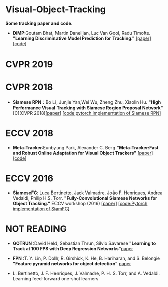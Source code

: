 # Visual-Object-Tracking
**Some tracking paper and code.**

* **DiMP**:Goutam Bhat, Martin Danelljan, Luc Van Gool, Radu Timofte.
**"Learning Discriminative Model Prediction for Tracking."**  [[paper]](https://arxiv.org/pdf/1904.07220.pdf)  [[code]](https://github.com/visionml/pytracking)   

# CVPR 2019



# CVPR 2018
* **Siamese RPN**：Bo Li, Junjie Yan,Wei Wu, Zheng Zhu, Xiaolin Hu.  **"High Performance Visual Tracking with Siamese Region Proposal Network"**[C](CVPR 2018)[[paper]](http://openaccess.thecvf.com/content_cvpr_2018/papers/Li_High_Performance_Visual_CVPR_2018_paper.pdf)  [[code:pytorch implementation of Siamese RPN]](https://github.com/HelloRicky123/Siamese-RPN)

# ECCV 2018
* **Meta-Tracker**:Eunbyung Park, Alexander C. Berg **"Meta-Tracker:Fast and Robust Online Adaptation for Visual Object Trackers"** [[paper]](https://arxiv.org/pdf/1801.03049.pdf)    [[code]](https://github.com/silverbottlep/meta_trackers)

# ECCV 2016
* **SiameseFC**: Luca Bertinetto, Jack Valmadre, João F. Henriques, Andrea Vedaldi, Philip H.S. Torr. **"Fully-Convolutional Siamese Networks for Object Tracking."** ECCV workshop (2016)   [[paper]](https://arxiv.org/pdf/1606.09549.pdf)   [[code:Pytorch implementation of SiamFC]](https://github.com/StrangerZhang/SiamFC-PyTorch)


# NOT READING
* **GOTRUN** :David Held, Sebastian Thrun, Silvio Savarese **"Learning to Track at 100 FPS with Deep Regression Networks"**[paper](https://arxiv.org/pdf/1604.01802.pdf)

* **FPN** :T. Y. Lin, P. Dollr, R. Girshick, K. He, B. Hariharan, and S. Belongie **"Feature pyramid networks for object detection"** [paper](https://arxiv.org/pdf/1612.03144v2.pdf)

* L. Bertinetto, J. F. Henriques, J. Valmadre, P. H. S. Torr, and
A. Vedaldi. Learning feed-forward one-shot learners
